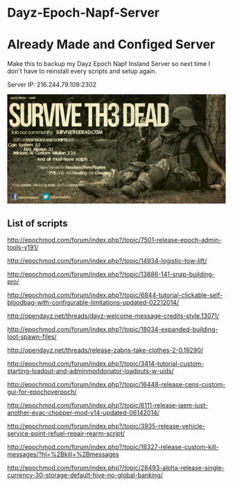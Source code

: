 Dayz-Epoch-Napf-Server
======================

Already Made and Configed Server
===========

Make this to backup my Dayz Epoch Napf Insland Server so next time I don't have to reinstall every scripts and setup again. 

Server IP: 216.244.79.109:2302

![Image](MPMission/DayZ_Epoch_24.Napf/ss3.jpg?raw=true)

List of scripts
-----------
http://epochmod.com/forum/index.php?/topic/7501-release-epoch-admin-tools-v191/

http://epochmod.com/forum/index.php?/topic/14934-logistic-tow-lift/

http://epochmod.com/forum/index.php?/topic/13886-141-snap-building-pro/

http://epochmod.com/forum/index.php?/topic/6844-tutorial-clickable-self-bloodbag-with-configurable-limitations-updated-02212014/

http://opendayz.net/threads/dayz-welcome-message-credits-style.13071/

http://epochmod.com/forum/index.php?/topic/18034-expanded-building-loot-spawn-files/

http://opendayz.net/threads/release-zabns-take-clothes-2-0.19290/

http://epochmod.com/forum/index.php?/topic/3414-tutorial-custom-starting-loadout-and-adminmoddonator-loadouts-w-uids/

http://epochmod.com/forum/index.php?/topic/16448-release-cens-custom-gui-for-epochoverpoch/

http://epochmod.com/forum/index.php?/topic/6111-release-jaem-just-another-evac-chopper-mod-v14-updated-06142014/

http://epochmod.com/forum/index.php?/topic/3935-release-vehicle-service-point-refuel-repair-rearm-script/

http://epochmod.com/forum/index.php?/topic/18327-release-custom-kill-messages/?hl=%2Bkill+%2Bmessages

http://epochmod.com/forum/index.php?/topic/28493-alpha-release-single-currency-30-storage-default-hive-no-global-banking/
